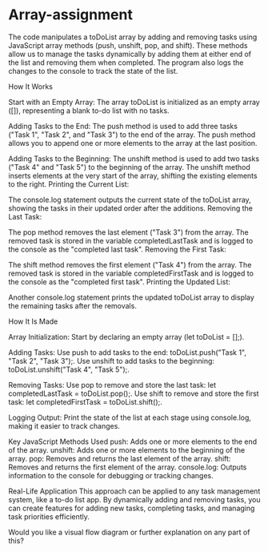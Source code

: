 # Array-assignment
The code manipulates a toDoList array by adding and removing tasks using JavaScript array methods (push, unshift, pop, and shift). These methods allow us to manage the tasks dynamically by adding them at either end of the list and removing them when completed. The program also logs the changes to the console to track the state of the list.


How It Works


Start with an Empty Array:
The array toDoList is initialized as an empty array ([]), representing a blank to-do list with no tasks.

Adding Tasks to the End:
The push method is used to add three tasks ("Task 1", "Task 2", and "Task 3") to the end of the array.
The push method allows you to append one or more elements to the array at the last position.

Adding Tasks to the Beginning:
The unshift method is used to add two tasks ("Task 4" and "Task 5") to the beginning of the array.
The unshift method inserts elements at the very start of the array, shifting the existing elements to the right.
Printing the Current List:

The console.log statement outputs the current state of the toDoList array, showing the tasks in their updated order after the additions.
Removing the Last Task:

The pop method removes the last element ("Task 3") from the array.
The removed task is stored in the variable completedLastTask and is logged to the console as the "completed last task".
Removing the First Task:

The shift method removes the first element ("Task 4") from the array.
The removed task is stored in the variable completedFirstTask and is logged to the console as the "completed first task".
Printing the Updated List:

Another console.log statement prints the updated toDoList array to display the remaining tasks after the removals.


How It Is Made

Array Initialization:
Start by declaring an empty array (let toDoList = [];).

Adding Tasks:
Use push to add tasks to the end: toDoList.push("Task 1", "Task 2", "Task 3");.
Use unshift to add tasks to the beginning: toDoList.unshift("Task 4", "Task 5");.

Removing Tasks:
Use pop to remove and store the last task: let completedLastTask = toDoList.pop();.
Use shift to remove and store the first task: let completedFirstTask = toDoList.shift();.

Logging Output:
Print the state of the list at each stage using console.log, making it easier to track changes.


Key JavaScript Methods Used
push: Adds one or more elements to the end of the array.
unshift: Adds one or more elements to the beginning of the array.
pop: Removes and returns the last element of the array.
shift: Removes and returns the first element of the array.
console.log: Outputs information to the console for debugging or tracking changes.

Real-Life Application
This approach can be applied to any task management system, like a to-do list app. By dynamically adding and removing tasks, you can create features for adding new tasks, completing tasks, and managing task priorities efficiently.

Would you like a visual flow diagram or further explanation on any part of this?
